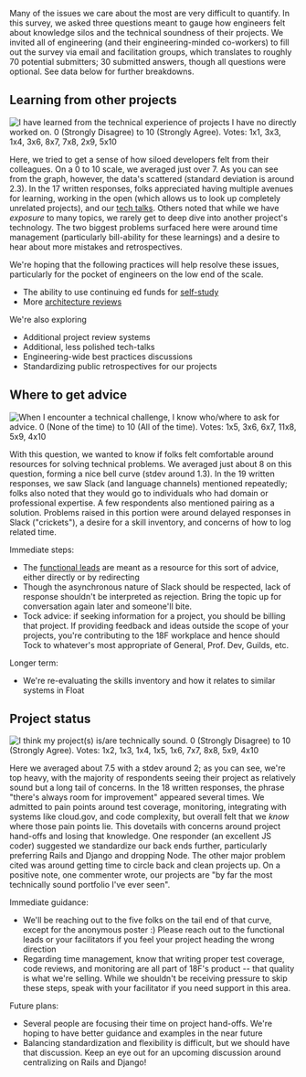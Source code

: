 Many of the issues we care about the most are very difficult to quantify. In
this survey, we asked three questions meant to gauge how engineers felt about
knowledge silos and the technical soundness of their projects. We invited all
of engineering (and their engineering-minded co-workers) to fill out the
survey via email and facilitation groups, which translates to roughly 70
potential submitters; 30 submitted answers, though all questions were
optional. See data below for further breakdowns.

## Learning from other projects

![I have learned from the technical experience of projects I have no directly
worked on. 0 (Strongly Disagree) to 10 (Strongly Agree). Votes: 1x1, 3x3, 1x4,
3x6, 8x7, 7x8, 2x9, 5x10](question1.png)

Here, we tried to get a sense of how siloed developers felt from their
colleagues. On a 0 to 10 scale, we averaged just over 7. As you can see from
the graph, however, the data's scattered (standard deviation is around 2.3).
In the 17 written responses, folks appreciated having multiple avenues for
learning, working in the open (which allows us to look up completely unrelated
projects), and our [tech talks](https://github.com/18F/tech-talks). Others
noted that while we have _exposure_ to many topics, we rarely get to deep dive
into another project's technology. The two biggest problems surfaced here were
around time management (particularly bill-ability for these learnings) and a
desire to hear about more mistakes and retrospectives.

We're hoping that the following practices will help resolve these issues,
particularly for the pocket of engineers on the low end of the scale.

* The ability to use continuing ed funds for
  [self-study](https://handbook.18f.gov/professional-development-and-training/#self-directed-study-for-engineers)
* More [architecture reviews](/architecture_reviews)

We're also exploring

* Additional project review systems
* Additional, less polished tech-talks
* Engineering-wide best practices discussions
* Standardizing public retrospectives for our projects

## Where to get advice

![When I encounter a technical challenge, I know who/where to ask for advice.
0 (None of the time) to 10 (All of the time). Votes: 1x5, 3x6, 6x7, 11x8, 5x9,
4x10](question2.png)

With this question, we wanted to know if folks felt comfortable around
resources for solving technical problems. We averaged just about 8 on this
question, forming a nice bell curve (stdev around 1.3). In the 19 written
responses, we saw Slack (and language channels) mentioned repeatedly; folks
also noted that they would go to individuals who had domain or professional
expertise. A few respondents also mentioned pairing as a solution. Problems
raised in this portion were around delayed responses in Slack ("crickets"), a
desire for a skill inventory, and concerns of how to log related time.

Immediate steps:

* The [functional
  leads](https://handbook.18f.gov/engineering/#functional-leads) are meant as
  a resource for this sort of advice, either directly or by redirecting
* Though the asynchronous nature of Slack should be respected, lack of
  response shouldn't be interpreted as rejection. Bring the topic up for
  conversation again later and someone'll bite.
* Tock advice: if seeking information for a project, you should be billing
  that project. If providing feedback and ideas outside the scope of your
  projects, you're contributing to the 18F workplace and hence should Tock to
  whatever's most appropriate of General, Prof. Dev, Guilds, etc.

Longer term:

* We're re-evaluating the skills inventory and how it relates to similar
  systems in Float

## Project status

![I think my project(s) is/are technically sound. 0 (Strongly Disagree) to 10
(Strongly Agree). Votes: 1x2, 1x3, 1x4, 1x5, 1x6, 7x7, 8x8, 5x9,
4x10](question3.png)

Here we averaged about 7.5 with a stdev around 2; as you can see, we're top
heavy, with the majority of respondents seeing their project as relatively
sound but a long tail of concerns. In the 18 written responses, the phrase
"there's always room for improvement" appeared several times. We admitted to
pain points around test coverage, monitoring, integrating with systems like
cloud.gov, and code complexity, but overall felt that we _know_ where those
pain points lie. This dovetails with concerns around project hand-offs and
losing that knowledge. One responder (an excellent JS coder) suggested we
standardize our back ends further, particularly preferring Rails and Django
and dropping Node. The other major problem cited was around getting time to
circle back and clean projects up. On a positive note, one commenter wrote,
our projects are "by far the most technically sound portfolio I've ever seen".

Immediate guidance:

* We'll be reaching out to the five folks on the tail end of that curve,
  except for the anonymous poster :) Please reach out to the functional leads
  or your facilitators if you feel your project heading the wrong direction
* Regarding time management, know that writing proper test coverage,
  code reviews, and monitoring are all part of 18F's product -- that quality
  is what we're selling. While we shouldn't be receiving pressure to skip
  these steps, speak with your facilitator if you need support in this area.

Future plans:

* Several people are focusing their time on project hand-offs. We're hoping to
  have better guidance and examples in the near future
* Balancing standardization and flexibility is difficult, but we should have
  that discussion. Keep an eye out for an upcoming discussion around
  centralizing on Rails and Django!
